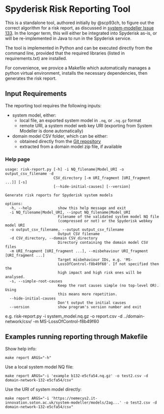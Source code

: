 # Spyderisk Risk Reporting Tool

This is a standalone tool, authored initially by @scp93ch, to figure out the correct algorithm for a
risk report, as discussed in [system-modeller Issue
133](https://github.com/Spyderisk/system-modeller/issues/133). In the longer term, this will either be 
integrated into Spyderisk as-is, or will be re-implemented in Java to run in the Spyderisk service.

The tool is implemented in Python and can be executed directly from
the command line, provided that the required libraries (listed in
requirements.txt) are installed.

For convenience, we provice a Makefile which automatically manages a python virtual environment, 
installs the necessary dependencies, then generates the risk report.


## Input Requirements

The reporting tool requires the following inputs:

- system model, either:
   - local file, an exported system model in `.nq`, or `.nq.gz` format
   - remote URI, a system model web key URI (exporting from System Modeller is done automatically)
- domain model CSV folder, which can be either:
   - obtained directly from the [Git repository](https://github.com/Spyderisk/domain-network.git)
   - extracted from a domain model zip file, if available


### Help page

```
usage: risk-report.py [-h] -i NQ_filename|Model_URI -o output_csv_filename -d
                      CSV_directory [-m URI_fragment [URI_fragment ...]] [-s]
                      [--hide-initial-causes] [--version]

Generate risk reports for Spyderisk system models

options:
  -h, --help            show this help message and exit
  -i NQ_filename|Model_URI, --input NQ_filename|Model_URI
                        Filename of the validated system model NQ file
                        (compressed or not) or the Spyderisk webkey model URI
  -o output_csv_filename, --output output_csv_filename
                        Output CSV filename
  -d CSV_directory, --domain CSV_directory
                        Directory containing the domain model CSV files
  -m URI_fragment [URI_fragment ...], --misbehaviour URI_fragment [URI_fragment ...]
                        Target misbehaviour IDs, e.g. 'MS-
                        LossOfControl-f8b49f60'. If not specified then the
                        high impact and high risk ones will be analysed.
  -s, --simple-root-causes
                        Keep the root causes simple (no top-level OR). Using
                        this means more repetition.
  --hide-initial-causes
                        Don't output the initial causes
  --version             show program's version number and exit
```

e.g. risk-report.py -i system_model.nq.gz -o report.csv -d ../domain-network/csv/ -m MS-LossOfControl-f8b49f60


## Examples running reporting through Makefile

Show help info:


```
make report ARGS="-h"
```

Use a local system model NQ file:
```
make report ARGS="-i 'example b132-e5cfa54.nq.gz' -o test2.csv -d domain-network-132-e5cfa54/csv"
```

Use the URI of system model directly:
```
make report ARGS="-i 'https://nemecys2.it-innovation.soton.ac.uk/system-modeller/models/2ag...' -o test2.csv -d domain-network-132-e5cfa54/csv"
```



